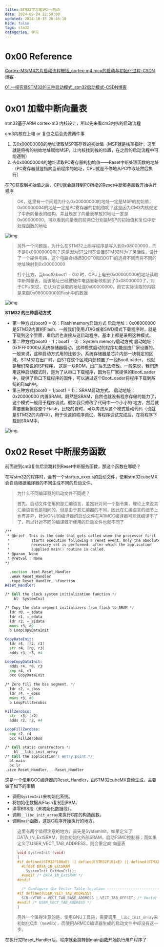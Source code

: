 ```yaml
---
title: STM32学习笔记1——启动
date: 2024-09-24 22:59:00
updated: 2024-10-15 20:46:10
hide: false
tags: stm32
categories: 学习
---
```


# 0x00 Reference

[Cortex-M3/M4芯片启动流程概括_cortex-m4 mcu的启动与初始化过程-CSDN博客](https://blog.csdn.net/weixin_47409662/article/details/119276572)

[01.一探究竟STM32的三种启动模式_stm32启动模式-CSDN博客](https://blog.csdn.net/qq_19760839/article/details/121068663)



# 0x01 加载中断向量表

stm32基于ARM cortex-m3 内核设计，所以先来看cm3内核的启动流程

cm3内核在上电 or 复位之后会先做两件事

1. 去0x00000000的地址读取MSP寄存器的初始值（MSP就是栈顶指针，这里就是将栈的初始地址赋给MSP，让内核找到栈的位置，在之后的启动流程中可能遇到）
2. 去0x00000004的地址读取PC寄存器的初始值——Reset中断处理函数的地址（PC寄存器就是指向当前程序的地址，CPU就是不停地从PC中取址然后执行）

在PC获取到初始值之后，CPU就会跳转到PC所指的Reset中断服务函数开始执行程序

>  OK，这里有一个问题为什么0x00000000的地址一定是MSP的初始值，0x00000004的地址一定是PC寄存器的初始值呢？这是因为CM3内核规定了中断向量表的结构，并且规定了向量表存放的地址一定是0x00000000。可以看到向量表的前两位分别是MSP的初始值和复位中断处理函数的地址

![img](https://cdn.jsdelivr.net/gh/GoooForward/picture@main/note-image/20131216123519953)

> 另外一个问题是，为什么在STM32上刷写程序是写入到0x08000000，而不是0x00000000呢？这是因为ST公司在设置STM32时为了灵活性，设计了一个硬件电路，这个电路会根据BOOT0和BOOT1的选择不同而将不同的地址映射到0x00000000
>
> 打个比方，当boot0:boot1 = 0:0 时，CPU上电去0x00000000的地址读取中断向量表，而该地址已经被硬件电路重新映射到了0x08000000了，对于CPU来说，它认为它读取的地址是0x00000000，而它实际读取的内容是来自0x08000000的flash中的数据

![img](https://cdn.jsdelivr.net/gh/GoooForward/picture@main/note-image/6e38618bf7abee5f3a4cc87de8d86ade.png)

**STM32 的三种启动方式**

* 第一种方式(boot0 = 0)：Flash memory启动方式
    启动地址：0x08000000 是STM32内置的Flash，一般我们使用JTAG或者SWD模式下载程序时，就是下载到这个里面，重启后也直接从这启动程序。基本上都是采用这种模式。
* 第二种方式(boot0 = 1；boot1 = 0)：System memory启动方式
    启动地址：0x1FFF0000从系统存储器启动，这种模式启动的程序功能是由厂家设置的。一般来说，这种启动方式用的比较少。系统存储器是芯片内部一块特定的区域，STM32在出厂时，由ST在这个区域内部预置了一段BootLoader， 也就是我们常说的ISP程序， 这是一块ROM，出厂后无法修改。一般来说，我们选用这种启动模式时，是为了从串口下载程序，因为在厂家提供的BootLoader 中，提供了串口下载程序的固件，可以通过这个BootLoader将程序下载到系统的Flash中。
* 第三种方式(boot0 = 1;boot1 = 1)：SRAM启动方式。
    启动地址：0x20000000 内置SRAM，既然是SRAM，自然也就没有程序存储的能力了，这个模式一般用于程序调试。假如我只修改了代码中一个小小的 地方，然后就需要重新擦除整个Flash，比较的费时，可以考虑从这个模式启动代码（也就是STM32的内存中），用于快速的程序调试，等程序调试完成后，在将程序下载到SRAM中。

![img](https://cdn.jsdelivr.net/gh/GoooForward/picture@main/note-image/5a67c0c8c9ef2f6232fdbd4771757ac9.png)



# 0x02 Reset 中断服务函数

前面说到cm3复位后会跳转到Reset中断服务函数，那这个函数在哪呢？

在写stm32的程序时，会有一个startup_xxxx.s的启动文件，使用stm32cubeMX会自动根据编译器的不同生成不同的启动文件。

> 为什么不同编译器的启动文件不同呢？
>
> 首先，启动文件使用的是汇编语言，虽然针对同一个指令集，理论上来说其汇编语言也是相同的，但是由于其汇编器的不同，因此在汇编语言的细节上也有差异，针对GNU的编译器的启动文件在ARMCC编译器可能就编译不了了，所以针对不同的编译器所使用的启动文件也就不同了

```asm
/**
 * @brief  This is the code that gets called when the processor first
 *          starts execution following a reset event. Only the absolutely
 *          necessary set is performed, after which the application
 *          supplied main() routine is called.
 * @param  None
 * @retval : None
*/

  .section .text.Reset_Handler
  .weak Reset_Handler
  .type Reset_Handler, %function
Reset_Handler:

/* Call the clock system initialization function.*/
    bl  SystemInit

/* Copy the data segment initializers from flash to SRAM */
  ldr r0, =_sdata
  ldr r1, =_edata
  ldr r2, =_sidata
  movs r3, #0
  b LoopCopyDataInit

CopyDataInit:
  ldr r4, [r2, r3]
  str r4, [r0, r3]
  adds r3, r3, #4

LoopCopyDataInit:
  adds r4, r0, r3
  cmp r4, r1
  bcc CopyDataInit
  
/* Zero fill the bss segment. */
  ldr r2, =_sbss
  ldr r4, =_ebss
  movs r3, #0
  b LoopFillZerobss

FillZerobss:
  str  r3, [r2]
  adds r2, r2, #4

LoopFillZerobss:
  cmp r2, r4
  bcc FillZerobss

/* Call static constructors */
    bl __libc_init_array
/* Call the application's entry point.*/
  bl main
  bx lr
.size Reset_Handler, .-Reset_Handler

```

这是一个使用GCC编译器的Reset_Handler，由STM32cubeMX自动生成，主要做了如下的事情

- 调用`SystemInit`来初始化系统。
- 将初始化数据从Flash复制到RAM。
- 清零BSS段（未初始化数据段）。
- 调用`__libc_init_array`来执行C库的构造函数。
- 调用`main`函数，这是C程序开始执行的地方。

> 这里有两个值得注意的地方，首先是SystemInit，如果定义了DATA_IN_ExtSRAM，则会初始化外部SRAM，启动FSMC控制器；而如果定义了USER_VECT_TAB_ADDRESS，则会重定向 向量表
>
> ```c
> void SystemInit (void)
> {
> #if defined(STM32F100xE) || defined(STM32F101xE) || defined(STM32F101xG) || defined(STM32F103xE) || defined(STM32F103xG)
>   #ifdef DATA_IN_ExtSRAM
>     SystemInit_ExtMemCtl(); 
>   #endif /* DATA_IN_ExtSRAM */
> #endif 
> 
>   /* Configure the Vector Table location -------------------------------------*/
> #if defined(USER_VECT_TAB_ADDRESS)
>   SCB->VTOR = VECT_TAB_BASE_ADDRESS | VECT_TAB_OFFSET; /* Vector Table Relocation in Internal SRAM. */
> #endif /* USER_VECT_TAB_ADDRESS */
> }
> ```
>
> 另外一个值得注意的是，使用GNU工具链，需要调用`__libc_init_array`来初始化C库（newlib），而使用ARMCC编译器生成的启动文件中却没有这一步。

在执行完Reset_Handler后，程序就会跳转到main函数开始执行用户程序了

